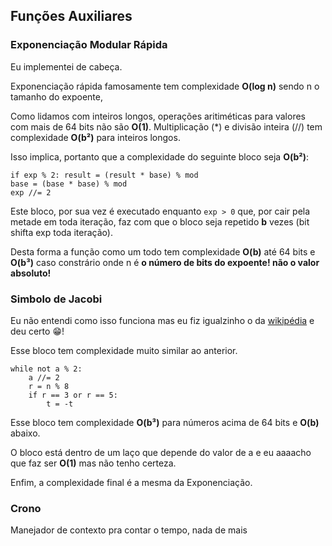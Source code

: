 ## Funções Auxiliares

### Exponenciação Modular Rápida
Eu implementei de cabeça.

Exponenciação rápida famosamente tem complexidade **O(log n)** sendo n o tamanho do expoente, 

Como lidamos com inteiros longos, operações aritiméticas para valores com mais de 64 bits não são **O(1)**.
Multiplicação (*) e divisão inteira (//) tem complexidade **O(b²)** para inteiros longos.

Isso implica, portanto que a complexidade do seguinte bloco seja **O(b²)**:
```
if exp % 2: result = (result * base) % mod      
base = (base * base) % mod
exp //= 2
```
Este bloco, por sua vez é executado enquanto ```exp > 0``` que, 
por cair pela metade em toda iteração, faz com que o bloco seja repetido **b** vezes (bit shifta exp toda iteração).

Desta forma a função como um todo tem complexidade **O(b)** até 64 bits e **O(b³)** caso constrário onde n é **o número de bits do expoente! não o valor absoluto!**

### Simbolo de Jacobi
Eu não entendi como isso funciona mas eu fiz igualzinho o da [wikipédia](https://en.wikipedia.org/wiki/Jacobi_symbol#Implementation_in_C++) e deu certo 😁!

Esse bloco tem complexidade muito similar ao anterior.

```
while not a % 2:
    a //= 2
    r = n % 8
    if r == 3 or r == 5:
        t = -t
```

Esse bloco tem complexidade **O(b³)** para números acima de 64 bits e **O(b)** abaixo.

O bloco está dentro de um laço que depende do valor de a e eu aaaacho que faz ser **O(1)** mas não tenho certeza.

Enfim, a complexidade final é a mesma da Exponenciação.

### Crono
Manejador de contexto pra contar o tempo, nada de mais
